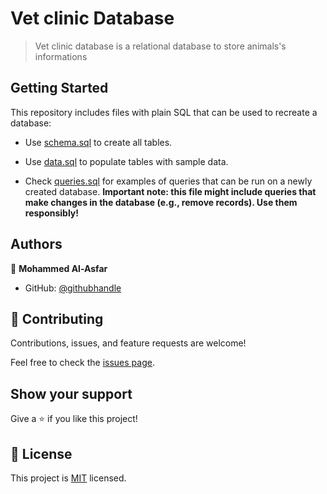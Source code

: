 # Vet clinic Database

> Vet clinic database is a relational database to store animals's informations
  


## Getting Started

  

This repository includes files with plain SQL that can be used to recreate a database:

  

- Use [schema.sql](./schema.sql) to create all tables.

- Use [data.sql](./data.sql) to populate tables with sample data.

- Check [queries.sql](./queries.sql) for examples of queries that can be run on a newly created database. **Important note: this file might include queries that make changes in the database (e.g., remove records). Use them responsibly!**

  
  

## Authors

  

👤 **Mohammed Al-Asfar**

  

- GitHub: [@githubhandle](https://github.com/elasfarc)




  

## 🤝 Contributing

  

Contributions, issues, and feature requests are welcome!

  

Feel free to check the [issues page](../../issues/).

  

## Show your support

  

Give a ⭐️ if you like this project!

  

## 📝 License

  

This project is [MIT](./MIT.md) licensed.